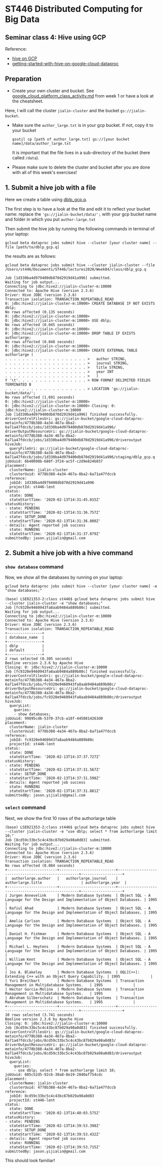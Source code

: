 # ST446 Distributed Computing for Big Data

## Seminar class 4: Hive using GCP

Reference:

* [hive on GCP](https://cloud.google.com/sdk/gcloud/reference/beta/dataproc/jobs/submit/hive)
* [getting-started-with-hive-on-google-cloud-dataproc](http://holowczak.com/getting-started-with-hive-on-google-cloud-dataproc/6/)

## Preparation
* Create your own cluster and bucket. See [google_cloud_platform_class_activity.md](../../week01/class/google_cloud_platform_class_activity.md) from week 1 or have a look at the cheatsheet.

Here, I will call the cluster `jialin-cluster` and the bucket `gs://jialin-bucket`.

* Make sure the `author_large.txt` is in your gcp bucket. If not, copy it to your bucket

  ```
  gsutil cp [path of author_large.txt] gs://[your bucket name]/data/author_large.txt
  ```
  It is important that the file lives in a sub-directory of the bucket (here called `/data`).

* Please make sure to delete the cluster and bucket after you are done with all of this week's exercises!

## 1. Submit a hive job with a file

Here we create a table using [dblp_gcp.q](dblp_gcp.q). 

The first step is to have a look at the file and edit it to reflect your bucket name: replace the `'gs://jialin-bucket/data/';` with your gcp bucket name and folder in which you put `author-large.txt`


Then submit the hive job by running the following commands in terminal of your laptop:

```
gcloud beta dataproc jobs submit hive --cluster [your cluster name] --file [path/to/dblp_gcp.q]
```
the results are as follows:

```
gcloud beta dataproc jobs submit hive --cluster jialin-cluster --file /Users/st446/Documents/ST446/lectures2020/Week04/class/dblp_gcp.q

Job [1d330ba4d979400db870d2919d41a996] submitted.
Waiting for job output...
Connecting to jdbc:hive2://jialin-cluster-m:10000
Connected to: Apache Hive (version 2.3.6)
Driver: Hive JDBC (version 2.3.6)
Transaction isolation: TRANSACTION_REPEATABLE_READ
0: jdbc:hive2://jialin-cluster-m:10000> CREATE DATABASE IF NOT EXISTS dblp;
No rows affected (0.135 seconds)
0: jdbc:hive2://jialin-cluster-m:10000> 
0: jdbc:hive2://jialin-cluster-m:10000> USE dblp;
No rows affected (0.045 seconds)
0: jdbc:hive2://jialin-cluster-m:10000> 
0: jdbc:hive2://jialin-cluster-m:10000> DROP TABLE IF EXISTS authorlarge;
No rows affected (0.048 seconds)
0: jdbc:hive2://jialin-cluster-m:10000> 
0: jdbc:hive2://jialin-cluster-m:10000> CREATE EXTERNAL TABLE authorlarge (
. . . . . . . . . . . . . . . . . . . >   author STRING,
. . . . . . . . . . . . . . . . . . . >   journal STRING,
. . . . . . . . . . . . . . . . . . . >   title STRING,
. . . . . . . . . . . . . . . . . . . >   year INT
. . . . . . . . . . . . . . . . . . . >   )
Y '\t'. . . . . . . . . . . . . . . . > ROW FORMAT DELIMITED FIELDS TERMINATED B 
. . . . . . . . . . . . . . . . . . . > LOCATION 'gs://jialin-bucket/data/';
No rows affected (1.691 seconds)
0: jdbc:hive2://jialin-cluster-m:10000> 
0: jdbc:hive2://jialin-cluster-m:10000> Closing: 0: jdbc:hive2://jialin-cluster-m:10000
Job [1d330ba4d979400db870d2919d41a996] finished successfully.
driverControlFilesUri: gs://jialin-bucket/google-cloud-dataproc-metainfo/4778b388-4a34-467a-8ba2-6a71a47fdccb/jobs/1d330ba4d979400db870d2919d41a996/
driverOutputResourceUri: gs://jialin-bucket/google-cloud-dataproc-metainfo/4778b388-4a34-467a-8ba2-6a71a47fdccb/jobs/1d330ba4d979400db870d2919d41a996/driveroutput
hiveJob:
  queryFileUri: gs://jialin-bucket/google-cloud-dataproc-metainfo/4778b388-4a34-467a-8ba2-6a71a47fdccb/jobs/1d330ba4d979400db870d2919d41a996/staging/dblp_gcp.q
jobUuid: 6b40098b-680f-3f24-ac5f-c2d9e824b037
placement:
  clusterName: jialin-cluster
  clusterUuid: 4778b388-4a34-467a-8ba2-6a71a47fdccb
reference:
  jobId: 1d330ba4d979400db870d2919d41a996
  projectId: st446-lent
status:
  state: DONE
  stateStartTime: '2020-02-13T14:31:45.015Z'
statusHistory:
- state: PENDING
  stateStartTime: '2020-02-13T14:31:36.757Z'
- state: SETUP_DONE
  stateStartTime: '2020-02-13T14:31:36.800Z'
- details: Agent reported job success
  state: RUNNING
  stateStartTime: '2020-02-13T14:31:37.079Z'
submittedBy: jason.yijialin@gmail.com
```

## 2. Submit a hive job with a hive command

### `show database` command

Now, we show all the databases by running on your laptop:
```
gcloud beta dataproc jobs submit hive --cluster [your cluster name] -e "show databases;"
```


```
(base) LSE021353-2:class st446$ gcloud beta dataproc jobs submit hive --cluster jialin-cluster -e "show databases;"
Job [fc9320e9460943fa8aab9484a889b80c] submitted.
Waiting for job output...
Connecting to jdbc:hive2://jialin-cluster-m:10000
Connected to: Apache Hive (version 2.3.6)
Driver: Hive JDBC (version 2.3.6)
Transaction isolation: TRANSACTION_REPEATABLE_READ
+----------------+
| database_name  |
+----------------+
| dblp           |
| default        |
+----------------+
2 rows selected (0.305 seconds)
Beeline version 2.3.6 by Apache Hive
Closing: 0: jdbc:hive2://jialin-cluster-m:10000
Job [fc9320e9460943fa8aab9484a889b80c] finished successfully.
driverControlFilesUri: gs://jialin-bucket/google-cloud-dataproc-metainfo/4778b388-4a34-467a-8ba2-6a71a47fdccb/jobs/fc9320e9460943fa8aab9484a889b80c/
driverOutputResourceUri: gs://jialin-bucket/google-cloud-dataproc-metainfo/4778b388-4a34-467a-8ba2-6a71a47fdccb/jobs/fc9320e9460943fa8aab9484a889b80c/driveroutput
hiveJob:
  queryList:
    queries:
    - show databases;
jobUuid: 99895cd6-5370-37cb-a18f-4450814263d0
placement:
  clusterName: jialin-cluster
  clusterUuid: 4778b388-4a34-467a-8ba2-6a71a47fdccb
reference:
  jobId: fc9320e9460943fa8aab9484a889b80c
  projectId: st446-lent
status:
  state: DONE
  stateStartTime: '2020-02-13T14:37:37.727Z'
statusHistory:
- state: PENDING
  stateStartTime: '2020-02-13T14:37:31.567Z'
- state: SETUP_DONE
  stateStartTime: '2020-02-13T14:37:31.598Z'
- details: Agent reported job success
  state: RUNNING
  stateStartTime: '2020-02-13T14:37:31.881Z'
submittedBy: jason.yijialin@gmail.com
```

### `select` command
Next, we show the first 10 rows of the authorlarge table

```
(base) LSE021353-2:class st446$ gcloud beta dataproc jobs submit hive --cluster jialin-cluster -e "use dblp; select * from authorlarge limit 10;"
Job [8cd59c33bc5c4c43bc87b029a98a0d83] submitted.
Waiting for job output...
Connecting to jdbc:hive2://jialin-cluster-m:10000
Connected to: Apache Hive (version 2.3.6)
Driver: Hive JDBC (version 2.3.6)
Transaction isolation: TRANSACTION_REPEATABLE_READ
No rows affected (0.084 seconds)
+-----------------------+--------------------------+----------------------------------------------------+-------------------+
|  authorlarge.author   |   authorlarge.journal    |                 authorlarge.title                  | authorlarge.year  |
+-----------------------+--------------------------+----------------------------------------------------+-------------------+
| Jurgen Annevelink     | Modern Database Systems  | Object SQL - A Language for the Design and Implementation of Object Databases. | 1995              |
| Rafiul Ahad           | Modern Database Systems  | Object SQL - A Language for the Design and Implementation of Object Databases. | 1995              |
| Amelia Carlson        | Modern Database Systems  | Object SQL - A Language for the Design and Implementation of Object Databases. | 1995              |
| Daniel H. Fishman     | Modern Database Systems  | Object SQL - A Language for the Design and Implementation of Object Databases. | 1995              |
| Michael L. Heytens    | Modern Database Systems  | Object SQL - A Language for the Design and Implementation of Object Databases. | 1995              |
| William Kent          | Modern Database Systems  | Object SQL - A Language for the Design and Implementation of Object Databases. | 1995              |
| Jos A. Blakeley       | Modern Database Systems  | OQL[C++]: Extending C++ with an Object Query Capability. | 1995              |
| Yuri Breitbart        | Modern Database Systems  | Transaction Management in Multidatabase Systems.   | 1995              |
| Hector Garcia-Molina  | Modern Database Systems  | Transaction Management in Multidatabase Systems.   | 1995              |
| Abraham Silberschatz  | Modern Database Systems  | Transaction Management in Multidatabase Systems.   | 1995              |
+-----------------------+--------------------------+----------------------------------------------------+-------------------+
10 rows selected (3.741 seconds)
Beeline version 2.3.6 by Apache Hive
Closing: 0: jdbc:hive2://jialin-cluster-m:10000
Job [8cd59c33bc5c4c43bc87b029a98a0d83] finished successfully.
driverControlFilesUri: gs://jialin-bucket/google-cloud-dataproc-metainfo/4778b388-4a34-467a-8ba2-6a71a47fdccb/jobs/8cd59c33bc5c4c43bc87b029a98a0d83/
driverOutputResourceUri: gs://jialin-bucket/google-cloud-dataproc-metainfo/4778b388-4a34-467a-8ba2-6a71a47fdccb/jobs/8cd59c33bc5c4c43bc87b029a98a0d83/driveroutput
hiveJob:
  queryList:
    queries:
    - use dblp; select * from authorlarge limit 10;
jobUuid: 605c52d5-92c6-30a8-8e19-2040af754cdc
placement:
  clusterName: jialin-cluster
  clusterUuid: 4778b388-4a34-467a-8ba2-6a71a47fdccb
reference:
  jobId: 8cd59c33bc5c4c43bc87b029a98a0d83
  projectId: st446-lent
status:
  state: DONE
  stateStartTime: '2020-02-13T14:40:03.575Z'
statusHistory:
- state: PENDING
  stateStartTime: '2020-02-13T14:39:53.398Z'
- state: SETUP_DONE
  stateStartTime: '2020-02-13T14:39:53.432Z'
- details: Agent reported job success
  state: RUNNING
  stateStartTime: '2020-02-13T14:39:53.715Z'
submittedBy: jason.yijialin@gmail.com
```

This should look familiar!
